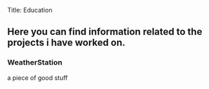 Title: Education

Here you can find information related to the projects i have worked on.
---------

### WeatherStation

a piece of good stuff
